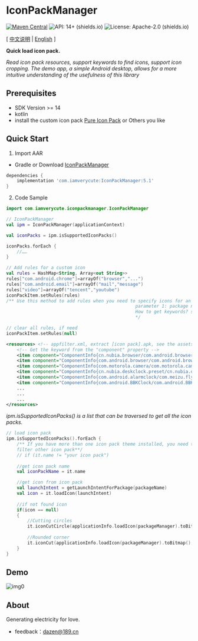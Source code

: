 # IconPackManager
[![Maven Central](https://img.shields.io/maven-central/v/com.iamverycute/IconPackManager.svg?label=Maven%20Central)](https://central.sonatype.com/artifact/com.iamverycute/IconPackManager/) ![API: 14+ (shields.io)](https://img.shields.io/badge/API-14+-green) ![License: Apache-2.0 (shields.io)](https://img.shields.io/badge/license-Apache--2.0-brightgreen)

[ [中文说明](README_zh_cn.md) | [English](#) ]

**Quick load icon pack.**

*Read icon pack resources, support keywords to find icons, support icon cropping. The demo app, a simple Android desktop, allows for a more intuitive understanding of the usefulness of this library*

## Prerequisites
+ SDK Version >= 14
+ kotlin
+ install the custom icon pack [Pure Icon Pack](https://www.coolapk.com/apk/me.morirain.dev.iconpack.pure) or Others you like

## Quick Start

1. Import AAR

+ Gradle or Download [IconPackManager](https://github.com/lalakii/IconPackManager/releases)

```groovy
dependencies {
    implementation 'com.iamverycute:IconPackManager:5.1'
}
```

2. Code Sample

```kotlin
import com.iamverycute.iconpackmanager.IconPackManager

// IconPackManager
val ipm = IconPackManager(applicationContext)

val iconPacks = ipm.isSupportedIconPacks()

iconPacks.forEach {
    //……
}

// Add rules for a custom icon
val rules = HashMap<String, Array<out String>>
rules["com.android.chrome"]=arrayOf("browser","...")
rules["com.android.email"]=arrayOf("mail","message")
rules["video"]=arrayOf("tencent","youtube")
iconPackItem.setRules(rules)
/** Use this method to add rules when you need to specify icons for an application, 
                                                 parameter 1: package name, parameter 2: keyword (icon resource name) Fuzzy Matching
                                                 How to get keywords? see icon pack.apk assets/appfilter.xml
                                                 */

// clear all rules, if need
iconPackItem.setRules(null)
```
```xml
<resources> <!-- appfilter.xml, extract [icon pack].apk, see the assets directory -->
    <!-- Get the keyword from the "component" property -->
    <item component="ComponentInfo{cn.nubia.browser/com.android.browser.BrowserLauncher}" drawable="browser"/>
    <item component="ComponentInfo{com.android.browser/com.android.browser.BrowserActivity}" drawable="browser"/>
    <item component="ComponentInfo{com.motorola.camera/com.motorola.camera.Camera}" drawable="camera_2"/>
    <item component="ComponentInfo{cn.nubia.deskclock.preset/cn.nubia.deskclock.DeskClock}" drawable="clock"/>
    <item component="ComponentInfo{com.android.alarmclock/com.meizu.flyme.alarmclock.DeskClock}" drawable="flyme_clock"/>
    <item component="ComponentInfo{com.android.BBKClock/com.android.BBKClock.Timer}" drawable="clock"/>
    ...
    ...
    ...
</resources>
```
*ipm.isSupportedIconPacks() is a list that can be traversed to get all the icon packs.*
```kotlin
// load icon pack
ipm.isSupportedIconPacks().forEach {
    /** If you have more than one icon pack theme installed, you need to exclude it here
    filter other icon pack**/
    // if (it.name != "your icon pack")
    
    //get icon pack name
    val iconPackName = it.name

    //get icon from icon pack
    val launchIntent = getLaunchIntentForPackage(packageName)
    val icon = it.loadIcon(launchIntent)     
    
    //if not found icon
    if(icon == null)
    {
        //Cutting circles
        it.iconCutCircle(applicationInfo.loadIcon(packageManager).toBitmap(),scaleF)
        
        //Rounded corner
        it.iconCut(applicationInfo.loadIcon(packageManager).toBitmap(),radius,scaleF)
    }
}
```

## Demo

![img0](https://cdn.jsdelivr.net/gh/lalakii/IconPackManager/video/demo.gif?v=5)

## About

Generating electricity for love.

+ feedback：dazen@189.cn


